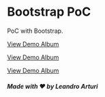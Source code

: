 # Bootstrap PoC

PoC with Bootstrap. 

[View Demo Album](https://larturi.github.io/bootstrap-vanilla-ejemplos/album.html)

[View Demo Album](https://larturi.github.io/bootstrap-vanilla-ejemplos/album.html)

[View Demo Album](https://larturi.github.io/bootstrap-vanilla-ejemplos/album.html)

##### Made with ❤️ by Leandro Arturi
